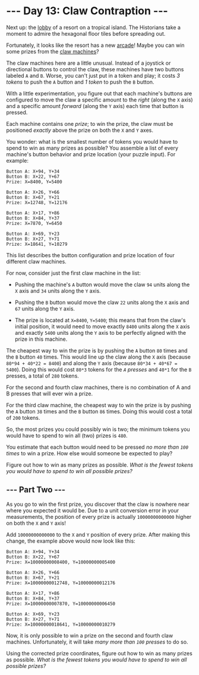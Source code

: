 # --- Day 13: Claw Contraption ---

Next up: the [lobby](/2020/day/24) of a resort on a tropical island. The Historians take a moment to admire the hexagonal floor tiles before spreading out.

Fortunately, it looks like the resort has a new [arcade](https://en.wikipedia.org/wiki/Amusement_arcade)! Maybe you can win some prizes from the [claw machines](https://en.wikipedia.org/wiki/Claw_machine)?

The claw machines here are a little unusual. Instead of a joystick or directional buttons to control the claw, these machines have two buttons labeled `A` and `B`. Worse, you can't just put in a token and play; it costs *3 tokens* to push the `A` button and *1 token* to push the `B` button.

With a little experimentation, you figure out that each machine's buttons are configured to move the claw a specific amount to the *right* (along the `X` axis) and a specific amount *forward* (along the `Y` axis) each time that button is pressed.

Each machine contains one *prize*; to win the prize, the claw must be positioned *exactly* above the prize on both the `X` and `Y` axes.

You wonder: what is the smallest number of tokens you would have to spend to win as many prizes as possible? You assemble a list of every machine's button behavior and prize location (your puzzle input). For example:

```
Button A: X+94, Y+34
Button B: X+22, Y+67
Prize: X=8400, Y=5400

Button A: X+26, Y+66
Button B: X+67, Y+21
Prize: X=12748, Y=12176

Button A: X+17, Y+86
Button B: X+84, Y+37
Prize: X=7870, Y=6450

Button A: X+69, Y+23
Button B: X+27, Y+71
Prize: X=18641, Y=10279

```

This list describes the button configuration and prize location of four different claw machines.

For now, consider just the first claw machine in the list:


 - Pushing the machine's `A` button would move the claw `94` units along the `X` axis and `34` units along the `Y` axis.

 - Pushing the `B` button would move the claw `22` units along the `X` axis and `67` units along the `Y` axis.

 - The prize is located at `X=8400`, `Y=5400`; this means that from the claw's initial position, it would need to move exactly `8400` units along the `X` axis and exactly `5400` units along the `Y` axis to be perfectly aligned with the prize in this machine.


The cheapest way to win the prize is by pushing the `A` button `80` times and the `B` button `40` times. This would line up the claw along the `X` axis (because `80*94 + 40*22 = 8400`) and along the `Y` axis (because `80*34 + 40*67 = 5400`). Doing this would cost `80*3` tokens for the *`A` presses* and `40*1` for the `B` presses, a total of `280` tokens.

For the second and fourth claw machines, there is no combination of A and B presses that will ever win a prize.

For the third claw machine, the cheapest way to win the prize is by pushing the `A` button `38` times and the `B` button `86` times. Doing this would cost a total of `200` tokens.

So, the most prizes you could possibly win is two; the minimum tokens you would have to spend to win all (two) prizes is `480`.

You estimate that each button would need to be pressed *no more than `100` times* to win a prize. How else would someone be expected to play?

Figure out how to win as many prizes as possible. *What is the fewest tokens you would have to spend to win all possible prizes?*

## --- Part Two ---

As you go to win the first prize, you discover that the claw is nowhere near where you expected it would be. Due to a unit conversion error in your measurements, the position of every prize is actually `10000000000000` higher on both the `X` and `Y` axis!

Add `10000000000000` to the `X` and `Y` position of every prize. After making this change, the example above would now look like this:

```
Button A: X+94, Y+34
Button B: X+22, Y+67
Prize: X=10000000008400, Y=10000000005400

Button A: X+26, Y+66
Button B: X+67, Y+21
Prize: X=10000000012748, Y=10000000012176

Button A: X+17, Y+86
Button B: X+84, Y+37
Prize: X=10000000007870, Y=10000000006450

Button A: X+69, Y+23
Button B: X+27, Y+71
Prize: X=10000000018641, Y=10000000010279

```

Now, it is only possible to win a prize on the second and fourth claw machines. Unfortunately, it will take *many more than `100` presses* to do so.

Using the corrected prize coordinates, figure out how to win as many prizes as possible. *What is the fewest tokens you would have to spend to win all possible prizes?*

